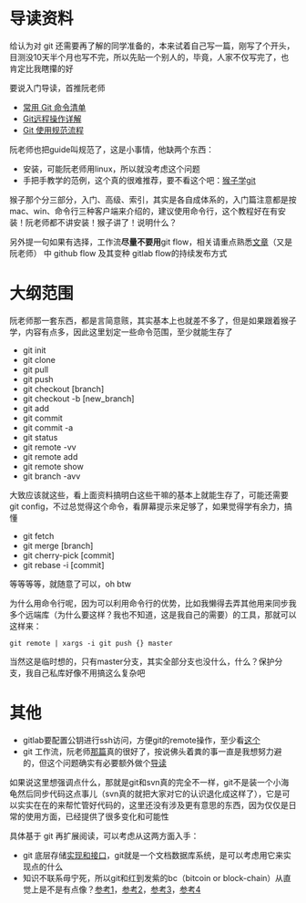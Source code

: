 # 导读资料

给认为对 git 还需要再了解的同学准备的，本来试着自己写一篇，刚写了个开头，目测没10天半个月也写不完，所以先贴一个别人的，毕竟，人家不仅写完了，也肯定比我瞎攥的好

要说入门导读，首推阮老师

- [常用 Git 命令清单](http://www.ruanyifeng.com/blog/2015/12/git-cheat-sheet.html)
- [Git远程操作详解](http://www.ruanyifeng.com/blog/2014/06/git_remote.html)
- [Git 使用规范流程](http://www.ruanyifeng.com/blog/2015/08/git-use-process.html)

阮老师也把guide叫规范了，这是小事情，他缺两个东西：

* 安装，可能阮老师用linux，所以就没考虑这个问题
* 手把手教学的范例，这个真的很难推荐，要不看这个吧：[猴子学git](https://backlog.com/git-tutorial/cn/)

猴子那个分三部分，入门、高级、索引，其实是各自成体系的，入门篇注意都是按mac、win、命令行三种客户端来介绍的，建议使用命令行，这个教程好在有安装！阮老师都不讲安装！猴子讲了！说明什么？

另外提一句如果有选择，工作流**尽量不要用**git flow，相关请重点熟悉[文章](http://www.ruanyifeng.com/blog/2015/12/git-workflow.html)（又是阮老师） 中 github flow 及其变种 gitlab flow的持续发布方式

# 大纲范围

阮老师那一套东西，都是言简意赅，其实基本上也就差不多了，但是如果跟着猴子学，内容有点多，因此这里划定一些命令范围，至少就能生存了

- git init
- git clone
- git pull
- git push
- git checkout [branch]
- git checkout -b [new_branch]
- git add
- git commit
- git commit -a
- git status
- git remote -vv
- git remote add
- git remote show
- git branch -avv

大致应该就这些，看上面资料搞明白这些干嘛的基本上就能生存了，可能还需要git config，不过总觉得这个命令，看屏幕提示来足够了，如果觉得学有余力，搞懂

- git fetch
- git merge [branch]
- git cherry-pick [commit]
- git rebase -i [commit]

等等等等，就随意了可以，oh btw

为什么用命令行呢，因为可以利用命令行的优势，比如我懒得去弄其他用来同步我多个远端库（为什么要这样？我也不知道，这是我自己的需要）的工具，那就可以这样来：

```
git remote | xargs -i git push {} master
```

当然这是临时想的，只有master分支，其实全部分支也没什么，什么？保护分支，我自己私库好像不用搞这么复杂吧

# 其他

- gitlab要配置公钥进行ssh访问，方便git的remote操作，至少看[这个](https://docs.gitlab.com/ce/ssh/README.html#adding-a-ssh-key-to-your-gitlab-account)
- git 工作流，阮老师[那篇](http://www.ruanyifeng.com/blog/2015/12/git-workflow.html)真的很好了，按说佛头着粪的事一直是我想努力避的，但这个问题确实有必要额外做个[导读](git-workflow)

如果说这里想强调点什么，那就是git和svn真的完全不一样，git不是装一个小海龟然后同步代码这点事儿（svn真的就把大家对它的认识退化成这样了），它是可以实实在在的来帮忙管好代码的，这里还没有涉及更有意思的东西，因为仅仅是日常的使用方面，已经提供了很多变化和可能性

具体基于 git 再扩展阅读，可以考虑从这两方面入手：

+ git 底层存储[实现和接口](https://git-scm.com/book/zh/v2/Git-%E5%86%85%E9%83%A8%E5%8E%9F%E7%90%86-%E5%BA%95%E5%B1%82%E5%91%BD%E4%BB%A4%E5%92%8C%E9%AB%98%E5%B1%82%E5%91%BD%E4%BB%A4)，git就是一个文档数据库系统，是可以考虑用它来实现点的什么
+ 知识不联系毋宁死，所以git和红到发紫的bc（bitcoin or block-chain）从直觉上是不是有点像？[参考1](https://zhuanlan.zhihu.com/p/33927320)，[参考2](https://medium.com/@shemnon/is-a-git-repository-a-blockchain-35cb1cd2c491)，[参考3](https://stackoverflow.com/questions/46192377/why-is-git-not-considered-a-block-chain)，[参考4](https://www.google.com)
